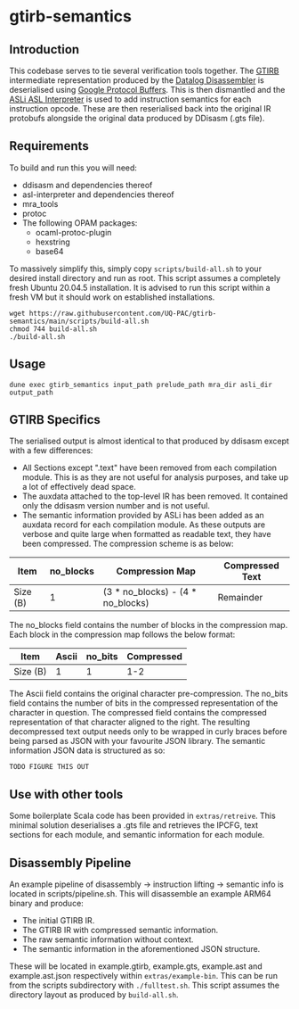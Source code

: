 # gtirb-semantics

## Introduction

This codebase serves to tie several verification tools together.
The [GTIRB](https://github.com/grammatech/gtirb) intermediate representation produced by the [Datalog Disassembler](https://github.com/GrammaTech/ddisasm) is deserialised using [Google Protocol Buffers](https://developers.google.com/protocol-buffers). This is then dismantled and the [ASLi ASL Interpreter](https://github.com/UQ-PAC/asl-interpreter) is used to add instruction semantics for each instruction opcode. These are then reserialised back into the original IR protobufs alongside the original data produced by DDisasm (.gts file).

## Requirements
To build and run this you will need:
* ddisasm and dependencies thereof
* asl-interpreter and dependencies thereof
* mra_tools
* protoc
* The following OPAM packages:
	* ocaml-protoc-plugin
	* hexstring
	* base64

To massively simplify this, simply copy ```scripts/build-all.sh``` to your desired install directory and run as root. This script assumes a completely fresh Ubuntu 20.04.5 installation. It is advised to run this script within a fresh VM but it should work on established installations.

```
wget https://raw.githubusercontent.com/UQ-PAC/gtirb-semantics/main/scripts/build-all.sh
chmod 744 build-all.sh
./build-all.sh
```

## Usage
```
dune exec gtirb_semantics input_path prelude_path mra_dir asli_dir output_path
```

## GTIRB Specifics
The serialised output is almost identical to that produced by ddisasm except with a few differences:
* All Sections except ".text" have been removed from each compilation module. This is as they are not useful for analysis purposes, and take up a lot of effectively dead space.
* The auxdata attached to the top-level IR has been removed. It contained only the ddisasm version number and is not useful.
* The semantic information provided by ASLi has been added as an auxdata record for each compilation module. As these outputs are verbose and quite large when formatted as readable text, they have been compressed. The compression scheme is as below:

| Item     | no_blocks | Compression Map                   | Compressed Text |
|----------|-----------|-----------------------------------|-----------------|
| Size (B) | 1         | (3 * no_blocks) - (4 * no_blocks) | Remainder       |

The no_blocks field contains the number of blocks in the compression map.
Each block in the compression map follows the below format:

| Item     | Ascii | no_bits | Compressed |
|----------|-------|---------|------------|
| Size (B) | 1     | 1       | 1-2        |

The Ascii field contains the original character pre-compression. The no_bits field contains the number of bits in the compressed representation of the character in question. The compressed field contains the compressed representation of that character aligned to the right. The resulting decompressed text output needs only to be wrapped in curly braces before being parsed as JSON with your favourite JSON library.
The semantic information JSON data is structured as so:
```
TODO FIGURE THIS OUT
```

## Use with other tools
Some boilerplate Scala code has been provided in ```extras/retreive```. This minimal solution deserialises a .gts file and retrieves the IPCFG, text sections for each module, and semantic information for each module.

## Disassembly Pipeline
An example pipeline of disassembly -> instruction lifting -> semantic info is located in scripts/pipeline.sh.
This will disassemble an example ARM64 binary and produce:
* The initial GTIRB IR.
* The GTIRB IR with compressed semantic information.
* The raw semantic information without context.
* The semantic information in the aforementioned JSON structure.

These will be located in example.gtirb, example.gts, example.ast and example.ast.json respectively within ```extras/example-bin```.
This can be run from the scripts subdirectory with ```./fulltest.sh```. This script assumes the directory layout as produced by ```build-all.sh```.
